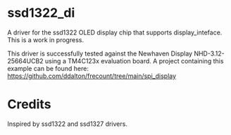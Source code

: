 # ssd1322_di
A driver for the ssd1322 OLED display chip that supports display_inteface. This is a work in progress.

This driver is successfully tested against the Newhaven Display NHD-3.12-25664UCB2 using a TM4C123x evaluation board.
A project containing this example can be found here: https://github.com/ddalton/frecount/tree/main/spi_display

# Credits
Inspired by ssd1322 and ssd1327 drivers.
